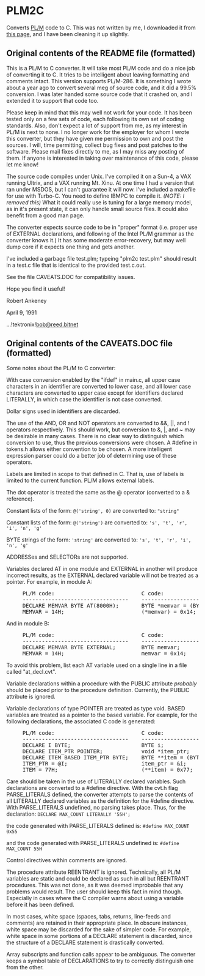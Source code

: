 # PLM2C

Converts [PL/M](https://en.wikipedia.org/wiki/PL%2FM) code to C. This was not written by me, I downloaded it from [this page](http://www.cpm.z80.de/source.html), and I have been cleaning it up slightly.

## Original contents of the README file (formatted)

This is a PL/M to C converter.  It will take most PL/M code and do a nice
job of converting it to C.  It tries to be intelligent about leaving formatting
and comments intact.  This version supports PL/M-286.  It is something I wrote
about a year ago to convert several meg of source code, and it did a 99.5%
conversion.  I was later handed some source code that it crashed on, and I
extended it to support that code too.

Please keep in mind that this may well not work for your code.  It has
been tested only on a few sets of code, each following its own set of coding
standards.  Also, don't expect a lot of support from me, as my interest in
PL/M is next to none.  I no longer work for the employer for whom I wrote
this converter, but they have given me permission to own and post the sources.
I will, time permitting, collect bug fixes and post patches to the software.
Please mail fixes directly to me, as I may miss any posting of them.  If
anyone is interested in taking over maintenance of this code, please let me
know!

The source code compiles under Unix.  I've compiled it on a Sun-4, a VAX
running Ultrix, and a VAX running Mt. Xinu.  At one time I had a version that
ran under MSDOS, but I can't guarantee it will now.  I've included a makefile
for use with Turbo-C.  You need to define IBMPC to compile it. *(NOTE: I removed
this)*  What it could really use is tuning for a large memory model, as in it's
present state, it can only handle small source files.  It could also benefit
from a good man page.

The converter expects source code to be in "proper" format (i.e. proper
use of EXTERNAL declarations, and following of the Intel PL/M grammar as the
converter knows it.)  It has some moderate error-recovery, but may well dump
core if it expects one thing and gets another.

I've included a garbage file test.plm; typeing "plm2c test.plm" should
result in a test.c file that is identical to the provided test.c.out.

See the file CAVEATS.DOC for compatibility issues.

Hope you find it useful!

Robert Ankeney

April 9, 1991

...!tektronix!bob@reed.bitnet

## Original contents of the CAVEATS.DOC file (formatted)

Some notes about the PL/M to C converter:

With case conversion enabled by the "ifdef" in main.c, all upper case 
characters in an identifier are converted to lower case, and all lower case 
characters are converted to upper case except for identifiers declared 
LITERALLY, in which case the identifier is not case converted.

Dollar signs used in identifiers are discarded.

The use of the AND, OR and NOT operators are converted to &&, ||, and !
operators respectively.  This should work, but conversion to &, |, and ~
may be desirable in many cases.  There is no clear way to distinguish which
conversion to use, thus the previous conversions were chosen.  A #define
in tokens.h allows either convention to be chosen.  A more intelligent
expression parser could do a better job of determining use of these operators.

Labels are limited in scope to that defined in C.  That is, use of labels is
limited to the current function.  PL/M allows external labels.

The dot operator is treated the same as the @ operator (converted to a &
reference).

Constant lists of the form: `@('string', 0)` are converted to: `"string"`

Constant lists of the form: `@('string')` are converted to: `'s', 't', 'r', 'i', 'n', 'g'`

BYTE strings of the form: `'string'` are converted to: `'s', 't', 'r', 'i', 'n', 'g'`

ADDRESSes and SELECTORs are not supported.

Variables declared AT in one module and EXTERNAL in another will produce
incorrect results, as the EXTERNAL declared variable will not be treated
as a pointer.  For example, in module A:

<pre>
     PL/M code:                           C code:
     ---------------------------------    ----------------------------------
     DECLARE MEMVAR BYTE AT(8000H);       BYTE *memvar = (BYTE *) 0x8000;
     MEMVAR = 14H;                        (*memvar) = 0x14;
</pre>

And in module B:

<pre>
     PL/M code:                           C code:
     ---------------------------------    ----------------------------------
     DECLARE MEMVAR BYTE EXTERNAL;        BYTE memvar;
     MEMVAR = 14H;                        memvar = 0x14;
</pre>

To avoid this problem, list each AT variable used on a single line in a file
called "at_decl.cvt".

Variable declarations within a procedure with the PUBLIC attribute *probably*
should be placed prior to the procedure definition. Currently, the PUBLIC
attribute is ignored.

Variable declarations of type POINTER are treated as type void.
BASED variables are treated as a pointer to the based variable.
For example, for the following declarations, the associated C code is
generated:

<pre>
     PL/M code:                           C code:
     ---------------------------------    ----------------------------------
     DECLARE I BYTE;                      BYTE i;
     DECLARE ITEM_PTR POINTER;            void *item_ptr;
     DECLARE ITEM BASED ITEM_PTR BYTE;    BYTE **item = (BYTE **) &item_ptr;
     ITEM_PTR = @I;                       item_ptr = &i;
     ITEM = 77H;                          (**item) = 0x77;
</pre>

Care should be taken in the use of LITERALLY declared variables.  Such
declarations are converted to a #define directive.  With the cvt.h flag
PARSE_LITERALS defined, the converter attempts to parse the contents of
all LITERALLY declared variables as the definition for the #define
directive.  With PARSE_LITERALS undefined, no parsing takes place.  Thus,
for the declaration:
	`DECLARE MAX_COUNT LITERALLY '55H';`

the code generated with PARSE_LITERALS defined is:
	`#define MAX_COUNT 0x55`

and the code generated with PARSE_LITERALS undefined is:
	`#define MAX_COUNT 55H`


Control directives within comments are ignored.

The procedure attribute REENTRANT is ignored.  Technically, all PL/M variables
are static and could be declared as such in all but REENTRANT procedures.
This was not done, as it was deemed improbable that any problems would result.
The user should keep this fact in mind though.  Especially in cases where the
C compiler warns about using a variable before it has been defined.

In most cases, white space (spaces, tabs, returns, line-feeds and comments)
are retained in their appropriate place.  In obscure instances, white space
may be discarded for the sake of simpler code.  For example, white space in
some portions of a DECLARE statement is discarded, since the structure of
a DECLARE statement is drastically converted.

Array subscripts and function calls appear to be ambiguous.  The converter
keeps a symbol table of DECLARATIONS to try to correctly distinguish one from
the other.


